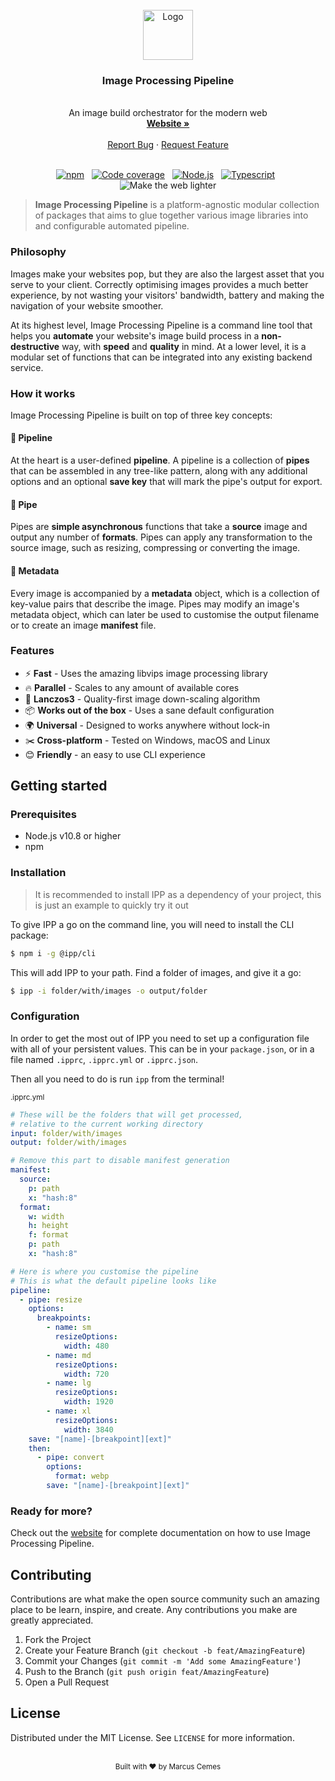 <br />
<div align="center">

  <a href="https://github.com/MarcusCemes/image-processing-pipeline">
    <img src="https://ipp.vercel.app/img/logo.svg" alt="Logo" width="80" height="80">
  </a>
  <h3 align="center">Image Processing Pipeline</h3>

  <div align="center">
    <br />
    <span align="center">An image build orchestrator for the modern web</span>
    <br />
    <a href="https://ipp.vercel.app" align="center"><strong>Website »</strong></a>
    <br /><br />
    <span  align="center">
      <a href="https://github.com/MarcusCemes/image-processing-pipeline/issues">Report Bug</a>
      ·
      <a href="https://github.com/MarcusCemes/image-processing-pipeline/issues">Request Feature</a>
    </span>
    <br /><br />
  </div>

[![npm][badge-npm]][link-npm]&nbsp;&nbsp;
[![Code coverage][badge-coverage]][link-coverage]&nbsp;&nbsp;
[![Node.js][badge-node]][link-node]&nbsp;&nbsp;
[![Typescript][badge-typescript]][link-typescript]&nbsp;&nbsp;
![Make the web lighter][badge-lighter]

</div>

> **Image Processing Pipeline** is a platform-agnostic  modular collection of packages that aims to glue together various image libraries into and configurable automated pipeline.

### Philosophy

Images make your websites pop, but they are also the largest asset that you serve to your client. Correctly optimising images provides a much better experience, by not wasting your visitors' bandwidth, battery and making the navigation of your website smoother.

At its highest level, Image Processing Pipeline is a command line tool that helps you **automate** your website's image build process in a **non-destructive** way, with **speed** and **quality** in mind. At a lower level, it is a modular set of functions that can be integrated into any existing backend service.

### How it works

Image Processing Pipeline is built on top of three key concepts:

#### 🌴 Pipeline

At the heart is a user-defined **pipeline**. A pipeline is a collection of **pipes** that can be assembled in any tree-like pattern, along with any additional options and an optional **save key** that will mark the pipe's output for export.

#### 🔨 Pipe

Pipes are **simple asynchronous** functions that take a **source** image and output any number of **formats**. Pipes can apply any transformation to the source image, such as resizing, compressing or converting the image.

#### 🔖 Metadata

Every image is accompanied by a **metadata** object, which is a collection of key-value pairs that describe the image. Pipes may modify an image's metadata object, which can later be used to customise the output filename or to create an image **manifest** file.

### Features

- ⚡ **Fast** - Uses the amazing libvips image processing library
- 🔥 **Parallel** - Scales to any amount of available cores
- 💎 **Lanczos3** - Quality-first image down-scaling algorithm
- 📦 **Works out of the box** - Uses a sane default configuration
- 🌍 **Universal** - Designed to works anywhere without lock-in
- ✂️ **Cross-platform** - Tested on Windows, macOS and Linux
- 😊 **Friendly** - an easy to use CLI experience

## Getting started

### Prerequisites

- Node.js v10.8 or higher
- npm

### Installation

> It is recommended to install IPP as a dependency of your project, this is just an example to quickly try it out

To give IPP a go on the command line, you will need to install the CLI package:

```bash
$ npm i -g @ipp/cli
```

This will add IPP to your path. Find a folder of images, and give it a go:

```bash
$ ipp -i folder/with/images -o output/folder
```

### Configuration

In order to get the most out of IPP you need to set up a configuration file with all of your persistent values. This can be in your `package.json`, or in a file named `.ipprc`, `.ipprc.yml` or `.ipprc.json`.

Then all you need to do is run `ipp` from the terminal!

<sub>.ipprc.yml</sub>

```yaml
# These will be the folders that will get processed,
# relative to the current working directory
input: folder/with/images
output: folder/with/images

# Remove this part to disable manifest generation
manifest:
  source:
    p: path
    x: "hash:8"
  format:
    w: width
    h: height
    f: format
    p: path
    x: "hash:8"

# Here is where you customise the pipeline
# This is what the default pipeline looks like
pipeline:
  - pipe: resize
    options:
      breakpoints:
        - name: sm
          resizeOptions:
            width: 480
        - name: md
          resizeOptions:
            width: 720
        - name: lg
          resizeOptions:
            width: 1920
        - name: xl
          resizeOptions:
            width: 3840
    save: "[name]-[breakpoint][ext]"
    then:
      - pipe: convert
        options:
          format: webp
        save: "[name]-[breakpoint][ext]"
```

### Ready for more?

Check out the [website][link-website] for complete documentation on how to use Image Processing Pipeline.

## Contributing

Contributions are what make the open source community such an amazing place to be learn, inspire, and create. Any contributions you make are greatly appreciated.

1. Fork the Project
2. Create your Feature Branch (`git checkout -b feat/AmazingFeatur`e)
3. Commit your Changes (`git commit -m 'Add some AmazingFeature'`)
4. Push to the Branch (`git push origin feat/AmazingFeature`)
5. Open a Pull Request

## License

Distributed under the MIT License. See `LICENSE` for more information.

<div align="center">
<br />
<sub>Built with ❤︎ by Marcus Cemes</sub>
</div>


<!-- BADGES -->

[badge-npm]: https://img.shields.io/badge/npm-CB3837.svg?style=for-the-badge&logo=npm
[badge-node]: https://img.shields.io/badge/Node.js--339933.svg?style=for-the-badge&logo=node.js
[badge-typescript]: https://img.shields.io/badge/Typescript--0074D9.svg?style=for-the-badge&logo=typescript
[badge-lighter]: https://img.shields.io/badge/Make_the_web-lighter-7FDBFF.svg?style=for-the-badge
[badge-coverage]: https://img.shields.io/codecov/c/github/MarcusCemes/image-processing-pipeline?style=for-the-badge

<!-- LINKS -->

[link-npm]: https://www.npmjs.com/org/ipp
[link-node]: https://nodejs.org
[link-typescript]: https://www.typescriptlang.org
[link-coverage]: https://codecov.io/gh/MarcusCemes/image-processing-pipeline

[link-website]: https://ipp.vercel.app